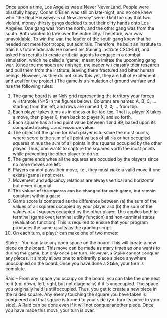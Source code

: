 Once upon a time, Los Angeles was a Never Never Land. People were blissfully happy, Conan O'Brien was still on late-night, and no one knew who “the Real Housewives of New Jersey” were. Until the day that two violent, money-thirsty gangs decided to put their dirty hands onto Los Angeles.
One gang was from the north, and the other gang was from the south. Both wanted to take over the entire city. Therefore, war was unavoidable. To win the war, the leader of the south gang knew that he needed not mere foot troops, but admirals. Therefore, he built an institute to train his future admirals. He named his training institute CSCI-561, and asked his recruits to create artificial agents to engage in a combat simulation, which he called a 'game', meant to imitate the upcoming gang war.
(Once the members are finished, the leader will classify their research and pull them from the institute, leaving them fractured and bitter human beings. However, as they do not know this yet, they are full of excitement and zeal for the project.)
The game is a simulation of ground warfare and has the following rules:
1. The game board is an NxN grid representing the territory your forces will trample (N=5 in the figures below). Columns are named A, B, C, ... starting from the left, and rows are named 1, 2, 3, ... from top.
2. Each player takes turns as in chess or tic-tac-toe. That is, player X takes a move, then player O, then back to player X, and so forth.
3. Each square has a fixed point value between 1 and 99, based upon its computed strategic and resource value.
4. The object of the game for each player is to score the most points, where score is the sum of all point values of all his or her occupied squares minus the sum of all points in the squares occupied by the other player. Thus, one wants to capture the squares worth the most points while preventing the other player to do so.
5. The game ends when all the squares are occupied by the players since no more moves are left.
6. Players cannot pass their move, i.e., they must make a valid move if one exists (game is not over).
7. Movement and adjacency relations are always vertical and horizontal but never diagonal.
8. The values of the squares can be changed for each game, but remain constant within a game.
9. Game score is computed as the difference between (a) the sum of the values of all squares occupied by your player and (b) the sum of the values of all squares occupied by the other player. This applies both to terminal (game over, terminal utility function) and non-terminal states (evaluation function). This is required to ensure that your program produces the same results as the grading script.
10. On each turn, a player can make one of two moves:

Stake – You can take any open space on the board. This will create a new piece on the board. This move can be made as many times as one wants to during the game, but only once per turn. However, a Stake cannot conquer any pieces. It simply allows one to arbitrarily place a piece anywhere unoccupied on the board. Once you have done a Stake, your turn is complete.

Raid – From any space you occupy on the board, you can take the one next to it (up, down, left, right, but not diagonally) if it is unoccupied. The space you originally held is still occupied. Thus, you get to create a new piece in the raided square. Any enemy touching the square you have taken is conquered and that square is turned to your side (you turn its piece to your side). A Raid can be done even if it will not conquer another piece. Once you have made this move, your turn is over.